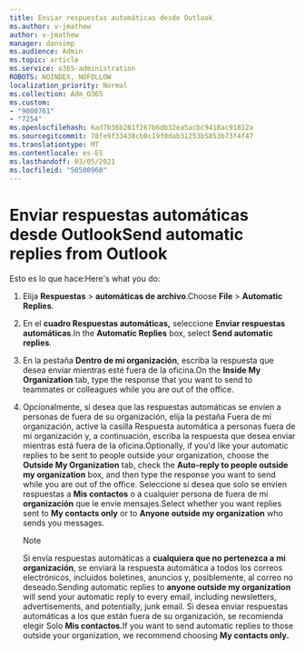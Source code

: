 ```yaml
---
title: Enviar respuestas automáticas desde Outlook
ms.author: v-jmathew
author: v-jmathew
manager: dansimp
ms.audience: Admin
ms.topic: article
ms.service: o365-administration
ROBOTS: NOINDEX, NOFOLLOW
localization_priority: Normal
ms.collection: Adm_O365
ms.custom:
- "9000761"
- "7254"
ms.openlocfilehash: 6ad7b36b281f267b6db32ea5acbc9418ac91812a
ms.sourcegitcommit: 78fe9f33438cb0c19f0dab31253b5853b73f4f47
ms.translationtype: MT
ms.contentlocale: es-ES
ms.lasthandoff: 03/05/2021
ms.locfileid: "50500960"
---
```

# <a name="send-automatic-replies-from-outlook"></a><span data-ttu-id="f9252-102">Enviar respuestas automáticas desde Outlook</span><span class="sxs-lookup"><span data-stu-id="f9252-102">Send automatic replies from Outlook</span></span>

<span data-ttu-id="f9252-103">Esto es lo que hace:</span><span class="sxs-lookup"><span data-stu-id="f9252-103">Here's what you do:</span></span>

1. <span data-ttu-id="f9252-104">Elija **Respuestas**  >  **automáticas de archivo**.</span><span class="sxs-lookup"><span data-stu-id="f9252-104">Choose **File** > **Automatic Replies**.</span></span>
2. <span data-ttu-id="f9252-105">En el **cuadro Respuestas automáticas,** seleccione **Enviar respuestas automáticas**.</span><span class="sxs-lookup"><span data-stu-id="f9252-105">In the **Automatic Replies** box, select **Send automatic replies**.</span></span>
3. <span data-ttu-id="f9252-106">En la pestaña **Dentro de mi organización**, escriba la respuesta que desea enviar mientras esté fuera de la oficina.</span><span class="sxs-lookup"><span data-stu-id="f9252-106">On the **Inside My Organization** tab, type the response that you want to send to teammates or colleagues while you are out of the office.</span></span>
4. <span data-ttu-id="f9252-107">Opcionalmente, si desea que las respuestas automáticas se envíen a  personas de fuera  de su organización, elija la pestaña Fuera de mi organización, active la casilla Respuesta automática a personas fuera de mi organización y, a continuación, escriba la respuesta que desea enviar mientras está fuera de la oficina.</span><span class="sxs-lookup"><span data-stu-id="f9252-107">Optionally, if you'd like your automatic replies to be sent to people outside your organization, choose the **Outside My Organization** tab, check the **Auto-reply to people outside my organization** box, and then type the response you want to send while you are out of the office.</span></span> <span data-ttu-id="f9252-108">Seleccione si desea que solo se envíen respuestas a **Mis contactos** o a cualquier persona de fuera de mi **organización** que le envíe mensajes.</span><span class="sxs-lookup"><span data-stu-id="f9252-108">Select whether you want replies sent to **My contacts only** or to **Anyone outside my organization** who sends you messages.</span></span>

    > [!NOTE]
    > <span data-ttu-id="f9252-109">Si envía respuestas automáticas a **cualquiera que no pertenezca a mi organización**, se enviará la respuesta automática a todos los correos electrónicos, incluidos boletines, anuncios y, posiblemente, al correo no deseado.</span><span class="sxs-lookup"><span data-stu-id="f9252-109">Sending automatic replies to **anyone outside my organization** will send your automatic reply to every email, including newsletters, advertisements, and potentially, junk email.</span></span> <span data-ttu-id="f9252-110">Si desea enviar respuestas automáticas a los que están fuera de su organización, se recomienda elegir Solo **Mis contactos.**</span><span class="sxs-lookup"><span data-stu-id="f9252-110">If you want to send automatic replies to those outside your organization, we recommend choosing **My contacts only.**</span></span>
